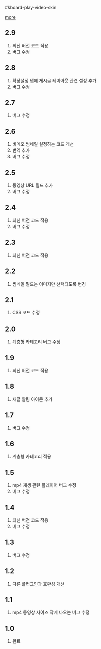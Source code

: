 #kboard-play-video-skin

[more](https://www.cosmosfarm.com/wpstore/product/kboard-play-video-skin)

2.9
----------------------------------

  1. 최신 버전 코드 적용
  2. 버그 수정


2.8
----------------------------------

  1. 확장설정 탭에 게시글 레이아웃 관련 설정 추가
  2. 버그 수정


2.7
----------------------------------

  1. 버그 수정


2.6
----------------------------------

  1. 비메오 썸네일 설정하는 코드 개선
  2. 번역 추가
  3. 버그 수정


2.5
----------------------------------

  1. 동영상 URL 필드 추가
  2. 버그 수정


2.4
----------------------------------

  1. 최신 버전 코드 적용
  2. 버그 수정


2.3
----------------------------------

  1. 최신 버전 코드 적용


2.2
----------------------------------

  1. 썸네일 필드는 이미지만 선택되도록 변경


2.1
----------------------------------

  1. CSS 코드 수정


2.0
----------------------------------

  1. 계층형 카테고리 버그 수정


1.9
----------------------------------

  1. 최신 버전 코드 적용


1.8
----------------------------------

  1. 새글 알림 아이콘 추가


1.7
----------------------------------

  1. 버그 수정


1.6
----------------------------------

  1. 계층형 카테고리 적용


1.5
----------------------------------

  1. mp4 재생 관련 플레이어 버그 수정
  2. 버그 수정


1.4
----------------------------------

  1. 최신 버전 코드 적용
  2. 버그 수정


1.3
----------------------------------

  1. 버그 수정


1.2
----------------------------------

  1. 다른 플러그인과 호환성 개선


1.1
----------------------------------

  1. mp4 동영상 사이즈 작게 나오는 버그 수정


1.0
----------------------------------

  1. 완료

